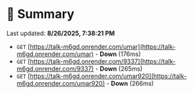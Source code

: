 # 📖 Summary
Last updated: **8/26/2025, 7:38:21 PM**

- `GET` [https://talk-m6gd.onrender.com/umar](https://talk-m6gd.onrender.com/umar) - **Down** (176ms)
- `GET` [https://talk-m6gd.onrender.com/9337](https://talk-m6gd.onrender.com/9337) - **Down** (265ms)
- `GET` [https://talk-m6gd.onrender.com/umar920](https://talk-m6gd.onrender.com/umar920) - **Down** (266ms)
